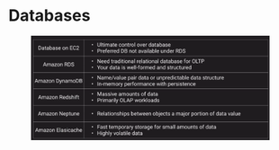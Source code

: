 # Databases

<figure><img src="../../../../.gitbook/assets/image (65).png" alt=""><figcaption></figcaption></figure>
